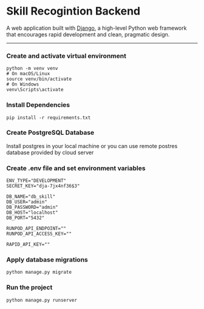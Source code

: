 # Skill Recogintion Backend

A web application built with [Django](https://www.djangoproject.com/), a high-level Python web framework that encourages rapid development and clean, pragmatic design.

---

### Create and activate virtual environment
```
python -m venv venv
# On macOS/Linux
source venv/bin/activate
# On Windows
venv\Scripts\activate
```

### Install Dependencies
```
pip install -r requirements.txt
```

### Create PostgreSQL Database
Install postgres in your local machine or you can use remote postres database provided by cloud server

### Create .env file and set environment variables
```
ENV_TYPE="DEVELOPMENT"
SECRET_KEY="dja-7jx4nf36$3"

DB_NAME="db_skill"
DB_USER="admin"
DB_PASSWORD="admin"
DB_HOST="localhost"
DB_PORT="5432"

RUNPOD_API_ENDPOINT=""
RUNPOD_API_ACCESS_KEY=""

RAPID_API_KEY=""
```

### Apply database migrations
```
python manage.py migrate
```

### Run the project
```
python manage.py runserver
```
